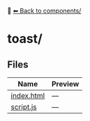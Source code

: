 📁 [⬅ Back to components/](../README.md)

# toast/

## Files

| Name | Preview |
|------|---------|
| [index.html](./index.html) | — |
| [script.js](./script.js) | — |